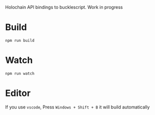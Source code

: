 Holochain API bindings to bucklescript. Work in progress

# Build
```
npm run build
```

# Watch

```
npm run watch
```


# Editor
If you use `vscode`, Press `Windows + Shift + B` it will build automatically
